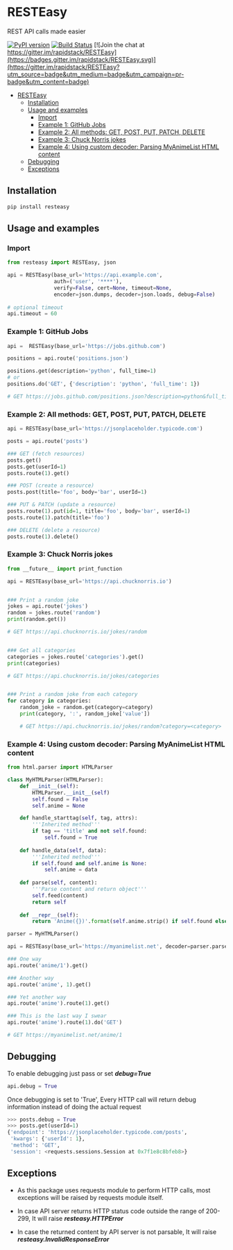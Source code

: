 # RESTEasy

REST API calls made easier

[![PyPI version](https://img.shields.io/pypi/v/resteasy.svg)](https://pypi.python.org/pypi/resteasy)
[![Build Status](https://travis-ci.org/rapidstack/RESTEasy.svg?branch=master)](https://travis-ci.org/rapidstack/RESTEasy)
[![Join the chat at https://gitter.im/rapidstack/RESTEasy](https://badges.gitter.im/rapidstack/RESTEasy.svg)](https://gitter.im/rapidstack/RESTEasy?utm_source=badge&utm_medium=badge&utm_campaign=pr-badge&utm_content=badge)

- [RESTEasy](#resteasy)
    - [Installation](#installation)
    - [Usage and examples](#usage-and-examples)
        - [Import](#import)
        - [Example 1: GitHub Jobs](#example-1-github-jobs)
        - [Example 2: All methods: GET, POST, PUT, PATCH, DELETE](#example-2-all-methods-get-post-put-patch-delete)
        - [Example 3: Chuck Norris jokes](#example-3-chuck-norris-jokes)
        - [Example 4: Using custom decoder: Parsing MyAnimeList HTML content](#example-4-using-custom-decoder-parsing-myanimelist-html-content)
    - [Debugging](#debugging)
    - [Exceptions](#exceptions)

## Installation

```bash
pip install resteasy
```

## Usage and examples

### Import

```python
from resteasy import RESTEasy, json

api = RESTEasy(base_url='https://api.example.com',
               auth=('user', '****'),
               verify=False, cert=None, timeout=None,
               encoder=json.dumps, decoder=json.loads, debug=False)
               
# optional timeout
api.timeout = 60
```

### Example 1: GitHub Jobs

```python
api =  RESTEasy(base_url='https://jobs.github.com')

positions = api.route('positions.json')

positions.get(description='python', full_time=1)
# or
positions.do('GET', {'description': 'python', 'full_time': 1})

# GET https://jobs.github.com/positions.json?description=python&full_time=1
```

### Example 2: All methods: GET, POST, PUT, PATCH, DELETE

```python
api = RESTEasy(base_url='https://jsonplaceholder.typicode.com')

posts = api.route('posts')

### GET (fetch resources)
posts.get()
posts.get(userId=1)
posts.route(1).get()

### POST (create a resource)
posts.post(title='foo', body='bar', userId=1)

### PUT & PATCH (update a resource)
posts.route(1).put(id=1, title='foo', body='bar', userId=1)
posts.route(1).patch(title='foo')

### DELETE (delete a resource)
posts.route(1).delete()
```

### Example 3: Chuck Norris jokes

```python
from __future__ import print_function

api = RESTEasy(base_url='https://api.chucknorris.io')


### Print a random joke
jokes = api.route('jokes')
random = jokes.route('random')
print(random.get())

# GET https://api.chucknorris.io/jokes/random


### Get all categories
categories = jokes.route('categories').get()
print(categories)

# GET https://api.chucknorris.io/jokes/categories


### Print a random joke from each category
for category in categories:
    random_joke = random.get(category=category)
    print(category, ':', random_joke['value'])

    # GET https://api.chucknorris.io/jokes/random?category=<category>
```

### Example 4: Using custom decoder: Parsing MyAnimeList HTML content

```python    
from html.parser import HTMLParser

class MyHTMLParser(HTMLParser):
    def __init__(self):
        HTMLParser.__init__(self)
        self.found = False
        self.anime = None

    def handle_starttag(self, tag, attrs):
        '''Inherited method'''
        if tag == 'title' and not self.found:
            self.found = True
    
    def handle_data(self, data):
        '''Inherited method'''
        if self.found and self.anime is None:
            self.anime = data
    
    def parse(self, content):
        '''Parse content and return object'''
        self.feed(content)
        return self
    
    def __repr__(self):
        return 'Anime({})'.format(self.anime.strip() if self.found else '')

parser = MyHTMLParser()

api = RESTEasy(base_url='https://myanimelist.net', decoder=parser.parse)

### One way
api.route('anime/1').get()

### Another way
api.route('anime', 1).get()

### Yet another way
api.route('anime').route(1).get()

### This is the last way I swear
api.route('anime').route(1).do('GET')

# GET https://myanimelist.net/anime/1
```

## Debugging

To enable debugging just pass or set ***debug=True***

```python
api.debug = True
```

Once debugging is set to 'True', Every HTTP call will return debug information instead of doing the actual request

```python
>>> posts.debug = True
>>> posts.get(userId=1)
{'endpoint': 'https://jsonplaceholder.typicode.com/posts',
 'kwargs': {'userId': 1},
 'method': 'GET',
 'session': <requests.sessions.Session at 0x7f1e8c8bfeb8>}
```

## Exceptions

* As this package uses requests module to perform HTTP calls, most exceptions will be raised by requests module itself.

* In case API server returns HTTP status code outside the range of 200-299, It will raise ***resteasy.HTTPError***

* In case the returned content by API server is not parsable, It will raise ***resteasy.InvalidResponseError***
